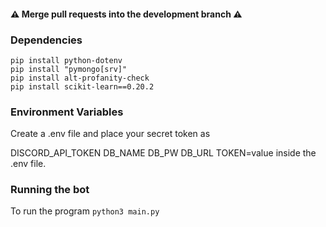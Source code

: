
#### :warning: Merge pull requests into the development branch :warning:

### Dependencies

```
pip install python-dotenv
pip install "pymongo[srv]"
pip install alt-profanity-check
pip install scikit-learn==0.20.2
```

### Environment Variables

Create a .env file and place your secret token as

DISCORD\_API\_TOKEN
DB\_NAME
DB\_PW
DB\_URL
TOKEN=value inside the .env file.

### Running the bot

To run the program `python3 main.py`
